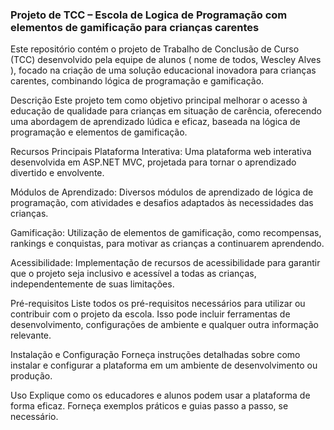 
### Projeto de TCC – Escola de Logica de Programação com elementos de gamificação para crianças carentes

Este repositório contém o projeto de Trabalho de Conclusão de Curso (TCC) desenvolvido pela equipe de alunos (  nome de todos, Wescley Alves ), focado na criação de uma solução educacional inovadora para crianças carentes, combinando lógica de programação e gamificação.

Descrição
Este projeto tem como objetivo principal melhorar o acesso à educação de qualidade para crianças em situação de carência, oferecendo uma abordagem de aprendizado lúdica e eficaz, baseada na lógica de programação e elementos de gamificação.

Recursos Principais
Plataforma Interativa: Uma plataforma web interativa desenvolvida em ASP.NET MVC, projetada para tornar o aprendizado divertido e envolvente.

Módulos de Aprendizado: Diversos módulos de aprendizado de lógica de programação, com atividades e desafios adaptados às necessidades das crianças.

Gamificação: Utilização de elementos de gamificação, como recompensas, rankings e conquistas, para motivar as crianças a continuarem aprendendo.

Acessibilidade: Implementação de recursos de acessibilidade para garantir que o projeto seja inclusivo e acessível a todas as crianças, independentemente de suas limitações.

Pré-requisitos
Liste todos os pré-requisitos necessários para utilizar ou contribuir com o projeto da escola. Isso pode incluir ferramentas de desenvolvimento, configurações de ambiente e qualquer outra informação relevante.

Instalação e Configuração
Forneça instruções detalhadas sobre como instalar e configurar a plataforma em um ambiente de desenvolvimento ou produção.

Uso
Explique como os educadores e alunos podem usar a plataforma de forma eficaz. Forneça exemplos práticos e guias passo a passo, se necessário.
